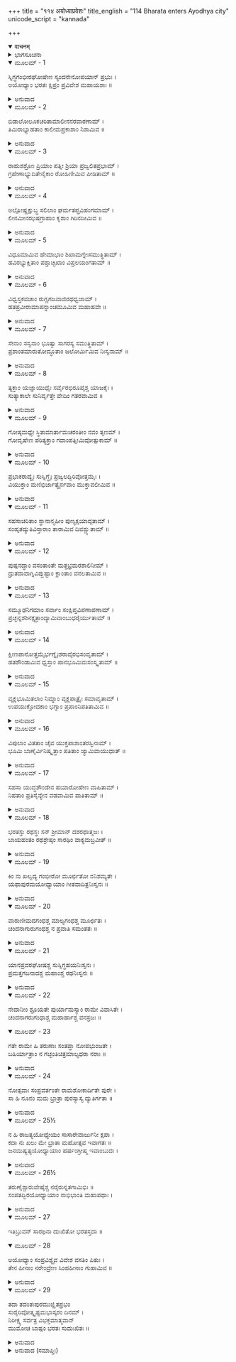 +++
title = "११४ अयोध्याप्रवेशः"
title_english = "114 Bharata enters Ayodhya city"
unicode_script = "kannada"

+++
<details open><summary>वाचनम्</summary>

<div class="audioEmbed"  caption="श्रीराम-हरिसीताराममूर्ति-घनपाठिभ्यां वचनम्" src="https://archive.org/download/Ramayana-recitation-Sriram-harisItArAmamUrti-Ghanapaati-v2/Kanda_2/Kanda_2_AYK-114-Ayodhyaa_Praveshaha.mp3"></div>
</details>



<details><summary>ಭಾಗಸೂಚನಾ</summary>

ದುರವಸ್ಥೆಯಲ್ಲಿದ್ದ ಅಯೋಧ್ಯೆಯನ್ನು ಪ್ರವೇಶಿಸಿ ಭರತನು ಅಂತಃಪುರಕ್ಕೆ ಹೋಗಿ ಬಹಳವಾಗಿ ದುಃಖಿಸಿದನು
</details>

<details open><summary>ಮೂಲಮ್ - 1</summary>

ಸ್ನಿಗ್ಧಗಂಭೀರಘೋಷೇಣ ಸ್ಯಂದನೇನೋಪಯಾನ್ ಪ್ರಭುಃ ।  
ಅಯೋಧ್ಯಾಂ ಭರತಃ ಕ್ಷಿಪ್ರಂ ಪ್ರವಿವೇಶ ಮಹಾಯಶಾಃ ॥
</details>

<details><summary>ಅನುವಾದ</summary>

ಅನಂತರ ಪ್ರಭಾವಶಾಲೀ ಮಹಾಯಶಸ್ವೀ ಭರತನು ಮನೋಹರವೂ, ಗಂಭೀರವೂ ಆದ ಘೋಷದಿಂದ ಕೂಡಿದ ರಥದಿಂದ ಪ್ರಯಾಣ ಮಾಡಿ ಶೀಘ್ರವಾಗಿ ಅಯೋಧ್ಯೆಯನ್ನು ಪ್ರವೇಶಿಸಿದನು.॥1॥
</details>

<details open><summary>ಮೂಲಮ್ - 2</summary>

ಬಿಡಾಲೋಲೂಕಚರಿತಾಮಾಲೀನನರವಾರಣಾಮ್ ।  
ತಿಮಿರಾಭ್ಯಾಹತಾಂ ಕಾಲೀಮಪ್ರಕಾಶಾಂ ನಿಶಾಮಿವ ॥
</details>

<details><summary>ಅನುವಾದ</summary>

ಆಗ ಅಲ್ಲಿ ಬೆಕ್ಕುಗಳು, ಗೂಬೆಗಳು ಓಡಾಡುತ್ತಿದ್ದವು. ಮನೆಗಳ ಬಾಗಿಲುಗಳು ಮುಚ್ಚಿದ್ದವು. ಇಡೀ ನಗರದಲ್ಲಿ ಅಂಧಕಾರ ಆವರಿಸಿತ್ತು. ಪ್ರಕಾಶವಿಲ್ಲದ ಕಾರಣ ಆ ಪುರಿಯು ಕೃಷ್ಣಪಕ್ಷದ ಕಪ್ಪು ರಾತ್ರಿಯಂತೆ ಕಾಣುತ್ತಿತ್ತು.॥2॥
</details>

<details open><summary>ಮೂಲಮ್ - 3</summary>

ರಾಹುಶಶ್ರೋಃ ಪ್ರಿಯಾಂ ಪತ್ನೀ ಶ್ರಿಯಾ ಪ್ರಜ್ವಲಿತಪ್ರಭಾಮ್ ।  
ಗ್ರಹೇಣಾಭ್ಯುದಿತೇನೈಕಾಂ ರೋಹಿಣೀಮಿವ ಪೀಡಿತಾಮ್ ॥
</details>

<details><summary>ಅನುವಾದ</summary>

ಚಂದ್ರಪ್ರಿಯ ಪತ್ನೀ ತನ್ನ ಶೋಭೆಯಿಂದ ಬೆಳಗುವ ಕಾಂತಿಯುಕ್ತ ರೋಹಿಣಿಯು ತನ್ನ ಪತಿಯು ರಾಹುವಿನಿಂದ ಗ್ರಸ್ತವಾದಾಗ ಅಸಹಾಯವಾಗುವಂತೆ, ದಿವ್ಯ ಐಶ್ವರ್ಯದಿಂದ ಪ್ರಕಾಶಿತವಾದ ಅಯೋಧ್ಯೆಯು ರಾಜನು ಕಾಲವಶನಾದ್ದರಿಂದ ಪೀಡಿತ ಮತ್ತು ಅಸಹಾಯವಾಗಿತ್ತು.॥3॥
</details>

<details open><summary>ಮೂಲಮ್ - 4</summary>

ಅಲ್ಪೋಷ್ಣಕ್ಷುಬ್ಧ ಸಲಿಲಾಂ ಘರ್ಮತಪ್ತವಿಹಂಗಮಾಮ್ ।  
ಲೀನಮೀನಝಷಗ್ರಾಹಾಂ ಕೃಶಾಂ ಗಿರಿನದೀಮಿವ ॥
</details>

<details><summary>ಅನುವಾದ</summary>

ಆ ಪುರಿಯು - ಸೂರ್ಯಕಿರಣಗಳಿಂದ ಕಾದ ಮತ್ತು ಕದಡಿದ ನೀರಿನಿಂದ ಕೂಡಿದ್ದು ಅದರಲ್ಲಿನ ಪಕ್ಷಿಗಳು ಸಂತಪ್ತವಾಗಿ ಓಡಿಹೋಗಿ, ಮೀನು ಮೊಸಳೆಗಳು ಆಳವಾದ ನೀರಿನಲ್ಲಿ ಮುಳುಗಿದ್ದ ಪರ್ವತೀಯ ನದಿಯಂತೆ ಕಾಂತಿಹೀನವಾಗಿತ್ತು.॥4॥
</details>

<details open><summary>ಮೂಲಮ್ - 5</summary>

ವಿಧೂಮಾಮಿವ ಹೇಮಾಭಾಂ ಶಿಖಾಮಗ್ನೇಃಸಮುತ್ಥಿತಾಮ್ ।  
ಹವಿರಭ್ಯುಕ್ಷಿತಾಂ ಪಶ್ಚಾಚ್ಛಿಖಾಂ ವಿಪ್ರಲಯಂಗತಾಮ್ ॥
</details>

<details><summary>ಅನುವಾದ</summary>

ಮೊದಲು ಆ ಪುರಿಯು ಹೊಗೆಯಿಲ್ಲದೆ ಚಿನ್ನದಂತಹ ಕಾಂತಿಯಿಂದ ಪ್ರಜ್ವಲಿತ ಅಗ್ನಿಶಿಖೆಯಂತೆ ಪ್ರಕಾಶಿಸುತ್ತಿತ್ತು; ಅದೇ ಇಂದು ಶ್ರೀರಾಮನ ವನವಾಸದ ಬಳಿಕ ಹವನೀಯ ಕ್ಷೀರದಿಂದ ನಂದಿಹೋದ ಅಗ್ನಿಯಂತೆ ಕಾಂತಿಹೀನ ಅಯೋಧ್ಯೆಯನ್ನು ಭರತನು ಪ್ರವೇಶಿಸಿದನು.॥5॥
</details>

<details open><summary>ಮೂಲಮ್ - 6</summary>

ವಿಧ್ವಸ್ತಕವಚಾಂ ರುಗ್ಣಗಜವಾಜಿರಥಧ್ವಜಾಮ್ ।  
ಹತಪ್ರವೀರಾಮಾಪನ್ನಾಂಚಮೂಮಿವ ಮಹಾಹವೇ ॥
</details>

<details><summary>ಅನುವಾದ</summary>

ಮಹಾಸಮರದಲ್ಲಿ ಕವಚಾದಿಗಳು ಹರಿದು ಬಿದ್ದುಹೋದ, ಆನೆ, ಕುದುರೆ, ರಥ, ಧ್ವಜ ಮುಂತಾದವುಗಳು ಛಿನ್ನ-ಭಿನ್ನವಾದ, ಮುಖ್ಯ-ಮುಖ್ಯ ವೀರರು ಸತ್ತುಹೋಗಿ ಸಂಕಟಗ್ರಸ್ತ ಸೈನ್ಯದಂತೆ ಆಗ ಅಯೋಧ್ಯೆಯು ಕಾಣುತ್ತಿತ್ತು.॥6॥
</details>

<details open><summary>ಮೂಲಮ್ - 7</summary>

ಸೇನಾಂ ಸಸ್ವನಾಂ ಭೂತ್ವಾ ಸಾಗರಸ್ಯ ಸಮುತ್ಥಿತಾಮ್ ।  
ಪ್ರಶಾಂತಮಾರುತೋದ್ಧೂತಾಂ ಜಲೋರ್ಮಿಮಿವ ನಿಃಸ್ವನಾಮ್ ॥
</details>

<details><summary>ಅನುವಾದ</summary>

ಪ್ರಬಲವಾಯುವಿನ ಗರ್ಜನೆಯಿಂದ ಎದ್ದಿರುವ ಸಮುದ್ರದ ನೊರೆಯುಕ್ತ ಅಲೆಗಳು, ವಾಯುವು ಶಾಂತವಾದಾಗ ಶಿಥಿಲ ಮತ್ತು ಶಾಂತವಾದ ಅಲೆಗಳಂತೆ ಕೋಲಾಹಲಪೂರ್ಣ ಅಯೋಧ್ಯೆಯು ಆಗ ನಿಃಶಬ್ದದಂತೆ ತೋರುತ್ತಿತ್ತು.॥7॥
</details>

<details open><summary>ಮೂಲಮ್ - 8</summary>

ತ್ಯಕ್ತಾಂ ಯಜ್ಞಾಯುಧೈಃ ಸರ್ವೈರಭಿರೂಪೈಶ್ಚ ಯಾಜಕೈಃ ।  
ಸುತ್ಯಾಕಾಲೇ ಸುನಿರ್ವೃತ್ತೇ ವೇದಿಂ ಗತರವಾಮಿವ ॥
</details>

<details><summary>ಅನುವಾದ</summary>

ಯಜ್ಞಕಾಲ ಸಮಾಪ್ತವಾದಾಗ ಸ್ರುಕ್-ಸ್ರುವಾದಿ ಯಜ್ಞೋಪಯೋಗೀ ಪದಾರ್ಥಗಳಿಂದಲೂ, ವೇದಮಂತ್ರಗಳ ಕರ್ಣಾನಂದಕವಾದ ಧ್ವನಿಗಳಿಂದಲೂ ವಿಹೀನವಾದ ಯಜ್ಞವೇದಿಯಂತಿದ್ದ ಅಯೋಧ್ಯೆಯನ್ನು ಭರತನು ಪ್ರವೇಶಿಸಿದನು.॥8॥
</details>

<details open><summary>ಮೂಲಮ್ - 9</summary>

ಗೋಷ್ಠಮಧ್ಯೇ ಸ್ಥಿತಾಮಾರ್ತಾಮಚರಂತೀಂ ನವಂ ತೃಣಮ್ ।  
ಗೋವೃಷೇಣ ಪರಿತ್ಯಕ್ತಾಂ ಗವಾಂಪತ್ನೀಮಿವೋತ್ಸುಕಾಮ್ ॥
</details>

<details><summary>ಅನುವಾದ</summary>

ಹೋರಿಯೊಡನೆ ಸಮಾಗಮಕ್ಕೆ ಉತ್ಸುಕವಾದ ಹಸುವನ್ನು ಹೋರಿಯಿಂದ ಅಗಲಿಸಿ, ಕೊಟ್ಟಿಗೆಯಲ್ಲಿ ಕಟ್ಟಿ ಹಾಕಿದಾಗ ಹುಲ್ಲನ್ನೂ ಕೂಡ ತಿನ್ನದೆ ಆರ್ತಭಾವದಲ್ಲಿದ್ದ ಹಸುವಿನಂತೆ ಅಯೋಧ್ಯೆಯು ಆಂತರಿಕ ವೇದನೆಯಿಂದ ಪೀಡಿತವಾಗಿತ್ತು.॥9॥
</details>

<details open><summary>ಮೂಲಮ್ - 10</summary>

ಪ್ರಭಾಕರಾದ್ಯೈಃ ಸುಸ್ನಿಗ್ಧೈಃ ಪ್ರಜ್ವಲದ್ಭಿರಿವೋತ್ತಮೈಃ ।  
ವಿಯುಕ್ತಾಂ ಮಣಿಭಿರ್ಜಾತ್ಯೈರ್ನವಾಂ ಮುಕ್ತಾವಲೀಮಿವ ॥
</details>

<details><summary>ಅನುವಾದ</summary>

ಶ್ರೀರಾಮಾದಿಗಳಿಂದ ರಹಿತವಾದ ಅಯೋಧ್ಯೆಯು ಥಳಥಳನೆ ಹೊಳೆಯುತ್ತಾ ಮನೋಹರವಾದ, ಪದ್ಮರಾಗ, ಗೋಮೇದಿಕ, ಪುಷ್ಯರಾಗಗಳೇ ಮೊದಲಾದ ಉತ್ತಮೋತ್ತಮ ಜಾತಿ ರತ್ನಗಳಿಂದ ವಿಹೀನವಾದ ಹೊಸ ಮುತ್ತಿನ ಸರದಂತೆ ಕಾಣುತ್ತಿತ್ತು.॥10॥
</details>

<details open><summary>ಮೂಲಮ್ - 11</summary>

ಸಹಸಾಚರಿತಾಂ ಸ್ಥಾನಾನ್ಮಹೀಂ ಪುಣ್ಯಕ್ಷಯಾದ್ಗತಾಮ್ ।  
ಸಂಹೃತದ್ಯುತಿವಿಸ್ತಾರಾಂ ತಾರಾಮಿವ ದಿವಶ್ಚ್ಯುತಾಮ್ ॥
</details>

<details><summary>ಅನುವಾದ</summary>

ಪುಣ್ಯ ಕ್ಷಯವಾದೊಡನೆಯೇ ಸ್ಥಾನ ಭ್ರಷ್ಟವಾಗಿ ಆಕಾಶದಿಂದ ಭೂಮಿಯ ಕಡೆಗೆ ಬೀಳುತ್ತಿರುವ ಸರ್ವವ್ಯಾಪಿಯಾದ ಕಾಂತಿಯಿಂದ ಹೀನವಾದ ನಕ್ಷತ್ರದಂತಿದ್ದ ಅಯೋಧ್ಯೆಯನ್ನು ಭರತನು ಪ್ರವೇಶಿಸಿದನು.॥11॥
</details>

<details open><summary>ಮೂಲಮ್ - 12</summary>

ಪುಷ್ಪನದ್ಧಾಂ ವಸಂತಾಂತೇ ಮತ್ತಭ್ರಮರಶಾಲಿನೀಮ್ ।  
ದ್ರುತದಾವಾಗ್ನಿವಿಪ್ಲುಷ್ಟಾಂ ಕ್ಲಾಂತಾಂ ವನಲತಾಮಿವ ॥
</details>

<details><summary>ಅನುವಾದ</summary>

ಪುಷ್ಪಗುಚ್ಛಗಳಿಂದ ಕೂಡಿದ್ದು, ದುಂಬಿಗಳಿಂದ ನಿನಾದಿತವಾಗಿದ್ದ ವಸಂತ ಋತುವು ಕಳೆದೊಡನೆಯೇ ಕಾಡ್ಗಿಚ್ಚಿನಿಂದ ದಗ್ಧವಾಗಿ ಹೋದ ಅರಣ್ಯದಂತೆ ಕಾಂತಿಹೀನವಾದ ಅಯೋಧ್ಯೆಯನ್ನು ಭರತನು ಪ್ರವೇಶಿಸಿದನು.॥12॥
</details>

<details open><summary>ಮೂಲಮ್ - 13</summary>

ಸಮ್ಮೂಢನಿಗಮಾಂ ಸರ್ವಾಂ ಸಂಕ್ಷಿಪ್ತವಿಪಣಾಪಣಾಮ್ ।  
ಪ್ರಚ್ಛನ್ನಶಶಿನಕ್ಷತ್ರಾಂದ್ಯಾಮಿವಾಂಬುಧರೈರ್ಯುತಾಮ್ ॥
</details>

<details><summary>ಅನುವಾದ</summary>

ಅಲ್ಲಿಯ ವಣಿಕವರ್ಗವು ಶೋಕದಿಂದ ವ್ಯಾಕುಲವಾದ್ದರಿಂದ ಕಿಂಕರ್ತವ್ಯಮೂಢರಾಗಿದ್ದರು. ಹೆಚ್ಚಿನ ಪೇಟೆ, ಅಂಗಡಿಗಳು ಮುಚ್ಚಿದ್ದವು. ಆಗ ಆ ಪುರಿಯು ಮೋಡಗಳಿಂದ ವ್ಯಾಪಿಸಿದ, ಚಂದ್ರನಕ್ಷತ್ರಗಳು ಮುಚ್ಚಿಹೋದ ಆಕಾಶದಂತೆ ಶೋಭಾಹೀನವಾಗಿದ್ದ ಅಯೋಧ್ಯೆಯನ್ನು ಭರತನು ಪ್ರವೇಶಿಸಿದನು.॥13॥
</details>

<details open><summary>ಮೂಲಮ್ - 14</summary>

ಕ್ಷೀಣಪಾನೋತ್ತಮೈರ್ಭಗ್ನೈಃಶರಾವೈರಭಿಸಂವೃತಾಮ್ ।  
ಹತಶೌಂಡಾಮಿವ ಧ್ವಸ್ತಾಂ ಪಾನಭೂಮಿಮಸಂಸ್ಕೃತಾಮ್ ॥
</details>

<details><summary>ಅನುವಾದ</summary>

ಉತ್ತಮವಾದ ವಾದ್ಯಗಳಿಂದ ಶೂನ್ಯವಾದ, ಒಡೆದುಹೋದ ಪಾತ್ರೆಗಳಿಂದ ಅಸ್ತವ್ಯಸ್ತವಾದ, ಮದ್ಯಪಾನಿಗಳಿಂದ ಶೂನ್ಯವಾದ ಪಾನಗೃಹದಂತಿದ್ದ ಅಯೋಧ್ಯಾಪಟ್ಟಣವನ್ನು ಭರತನು ಹೊಕ್ಕನು.॥14॥
</details>

<details open><summary>ಮೂಲಮ್ - 15</summary>

ವೃಕ್ಣಭೂಮಿತಲಾಂ ನಿಮ್ನಾಂ ವೃಕ್ಣಪಾತ್ರೈಃ ಸಮಾವೃತಾಮ್ ।  
ಉಪಯುಕ್ತೋದಕಾಂ ಭಗ್ನಾಂ ಪ್ರಪಾಂನಿಪತಿತಾಮಿವ ॥
</details>

<details><summary>ಅನುವಾದ</summary>

ಕಂಬಗಳು ಮುರಿದು ಕುಸಿದುಬಿದ್ದ, ಭೂಮಿಯು ಕುಸಿದುಹೋದ, ನೀರು ಇಲ್ಲದಿರುವ, ಪಾತ್ರೆಗಳು ಒಡೆದು ಹೋಗಿ ಚೆಲ್ಲಿಹೋದ ಅರವಟ್ಟಿಗೆಯಂತೆ ಆ ಪುರಿಯ ಅವಸ್ಥೆಯಾಗಿತ್ತು.॥15॥
</details>

<details open><summary>ಮೂಲಮ್ - 16</summary>

ವಿಪುಲಾಂ ವಿತತಾಂ ಚೈವ ಯುಕ್ತಪಾಶಾಂತರಸ್ವಿನಾಮ್ ।  
ಭೂಮಿ ಬಾಣೈರ್ವಿನಿಷ್ಕೃತ್ತಾಂ ಪತಿತಾಂ ಜ್ಯಾಮಿವಾಯುಧಾತ್ ॥
</details>

<details><summary>ಅನುವಾದ</summary>

ಬಾಣಪ್ರಯೋಗದಲ್ಲಿ ನಿಪುಣ ರಾದವರ ನಿಶಿತ ಬಾಣಗಳಿಂದ ತುಂಡಾದ, ದೀರ್ಘವಾದ ಹೆದೆಯೇರಿಸಿದ ಧನುಸ್ಸಿನ ನಾಣಿನಂತೆ ಕಾಣುತ್ತಿದ್ದ ಅಯೋಧ್ಯೆಯನ್ನು ಭರತನು ಪ್ರವೇಶಿಸಿದನು.॥16॥
</details>

<details open><summary>ಮೂಲಮ್ - 17</summary>

ಸಹಸಾ ಯುದ್ಧಶೌಂಡೇನ ಹಯಾರೋಹೇಣ ವಾಹಿತಾಮ್ ।  
ನಿಹತಾಂ ಪ್ರತಿಸೈನ್ಯೇನ ವಡವಾಮಿವ ಪಾತಿತಾಮ್ ॥
</details>

<details><summary>ಅನುವಾದ</summary>

ಕುದುರೆಯನ್ನೇರಿ ವೇಗವಾಗಿ ಯುದ್ಧಕ್ಕೆ ಹೋದ ಯುದ್ಧ ಕುಶಲ ಸವಾರನನ್ನು ಶತ್ರುಪಕ್ಷದವರು ಸಂಹರಿಸಿ ಕೆಳಕ್ಕೆ ಬೀಳಿಸಿದ ಹೆಣ್ಣುಕುದುರೆಯಂತೆ ಆ ಅಯೋಧ್ಯೆಯು ಕಾಣುತ್ತಿತ್ತು.॥17॥
</details>

<details open><summary>ಮೂಲಮ್ - 18</summary>

ಭರತಸ್ತು ರಥಸ್ಥಃ ಸನ್ ಶ್ರೀಮಾನ್ ದಶರಥಾತ್ಮಜಃ ।  
ಬಾಯಹಂತಂ ರಥಶ್ರೇಷ್ಠಂ ಸಾರಥಿಂ ವಾಕ್ಯಮಬ್ರವೀತ್ ॥
</details>

<details><summary>ಅನುವಾದ</summary>

ರಥದಲ್ಲಿ ಕುಳಿತಿರುವ ಶ್ರೀಮಾನ್ ದಶರಥನಂದನ ಭರತನು ಆಗ ಶ್ರೇಷ್ಠ ರಥವನ್ನು ನಡೆಸುವ ಸಾರಥಿ ಸುಮಂತ್ರನಲ್ಲಿ ಹೀಗೆ ಹೇಳಿದನು.॥18॥
</details>

<details open><summary>ಮೂಲಮ್ - 19</summary>

ಕಿಂ ನು ಖಲ್ವದ್ಯ ಗಂಭೀರೋ ಮೂರ್ಛಿತೋ ನನಿಶಮ್ಯತೇ ।  
ಯಥಾಪುರಮಯೋಧ್ಯಾಯಾಂ ಗೀತವಾದಿತ್ರನಿಃಸ್ವನಃ ॥
</details>

<details><summary>ಅನುವಾದ</summary>

ಈಗ ಅಯೋಧ್ಯೆಯಲ್ಲಿ ಹಿಂದಿನಂತೆ ಎಲ್ಲೆಡೆ ಸಂಗೀತ-ವಾದ್ಯಗಳ ನಿನಾದ ಕೇಳಿ ಬರುತ್ತಿಲ್ಲ; ಇದು ಎಂತಹ ದುಃಖಕರ ಮಾತಾಗಿದೆ.॥19॥
</details>

<details open><summary>ಮೂಲಮ್ - 20</summary>

ವಾರುಣೀಮದಗಂಧಶ್ಚ ಮಾಲ್ಯಗಂಧಶ್ಚ ಮೂರ್ಛಿತಃ ।  
ಚಂದನಾಗುರುಗಂಧಶ್ಚ ನ ಪ್ರವಾತಿ ಸಮಂತತಃ ॥
</details>

<details><summary>ಅನುವಾದ</summary>

ಈಗ ಎಲ್ಲೆಡೆ ವಾರುಣಿಯ ಮಾದಕ ಪರಿಮಳ, ಹೂವುಗಳಿಂದ ವ್ಯಾಪ್ತವಾದ ಸುಗಂಧ ಹಾಗೂ ಚಂದನ-ಅಗರುಗಳ ಪವಿತ್ರ ಸುವಾಸನೆ ಎಲ್ಲಿಯೂ ಬರುತ್ತಿಲ್ಲ.॥20॥
</details>

<details open><summary>ಮೂಲಮ್ - 21</summary>

ಯಾನಪ್ರವರಘೋಷಶ್ಚ ಸುಸ್ನಿಗ್ಧಹಯನಿಃಸ್ವನಃ ।  
ಪ್ರಮತ್ತಗಜನಾದಶ್ಚ ಮಹಾಂಶ್ಚ ರಥನಿಃಸ್ವನಃ ॥
</details>

<details><summary>ಅನುವಾದ</summary>

ಪರಮೋತ್ತಮ ವಾಹನಗಳ ಸದ್ದು, ಕುದುರೆಗಳು ಕೆನೆಯುವ ಶಬ್ದ ಮತ್ತ ಗಜಗಳು ಘೀಳುಡುವ ಗರ್ಜನೆ, ರಥಗಳ ಗರಗರ ಮಹಾನಾದ ಇದ್ಯಾವುದೂ ಕೇಳಿಬರುತ್ತಿಲ್ಲ.॥21॥
</details>

<details open><summary>ಮೂಲಮ್ - 22</summary>

ನೇದಾನೀಂ ಶ್ರೂಯತೇ ಪುರ್ಯಾಮಸ್ಯಾಂ ರಾಮೇ ವಿವಾಸಿತೇ ।  
ಚಂದನಾಗರುಗಂಧಾಶ್ಚ ಮಹಾರ್ಹಾಶ್ಚ ವನಸ್ರಜಃ ॥
</details>

<details open><summary>ಮೂಲಮ್ - 23</summary>

ಗತೇ ರಾಮೇ ಹಿ ತರುಣಾಃ ಸಂತಪ್ತಾ ನೋಪಭುಂಜತೇ ।  
ಬಹಿರ್ಯಾತ್ರಾಂ ನ ಗಚ್ಛಂತಿಚಿತ್ರಮಾಲ್ಯಧರಾ ನರಾಃ ॥
</details>

<details><summary>ಅನುವಾದ</summary>

ಶ್ರೀರಾಮಚಂದ್ರನು ವನವಾಸಕ್ಕೆ ಹೋದ ಕಾರಣವೇ ಈ ಪುರಿಯಲ್ಲಿ ಈಗ ಇದ್ಯಾವ ಶಬ್ದಗಳೂ ಕೇಳಿಬರುತ್ತಿಲ್ಲ. ಶ್ರೀರಾಮನು ಹೋದದ್ದರಿಂದ ಇಲ್ಲಿಯ ತರುಣರು ಸಂತಪ್ತರಾಗಿರುವರು. ಅವರು ಚಂದನ-ಅಗರು ಇವುಗಳ ಸುಗಂಧ ಸೇವಿಸುತ್ತಿಲ್ಲ ಹಾಗೂ ಅಮೂಲ್ಯ ವನಮಾಲೆಗಳೂ ಧರಿಸುವುದಿಲ್ಲ ಈಗ ಈ ಪುರಿಯ ಜನರು ವಿಚಿತ್ರ ಹೂವಿನ ಹಾರಗಳನ್ನು ಧರಿಸಿ ಹೊರಗೆ ಅಡ್ಡಾಡಲು ಹೋಗುವುದಿಲ್ಲ.॥22-23॥
</details>

<details open><summary>ಮೂಲಮ್ - 24</summary>

ನೋತ್ಸವಾಃ ಸಂಪ್ರವರ್ತಂತೇ ರಾಮಶೋಕಾರ್ದಿತೇ ಪುರೇ ।  
ಸಾ ಹಿ ನೂನಂ ಮಮ ಭ್ರಾತ್ರಾ ಪುರಸ್ಯಾಸ್ಯ ದ್ಯುತಿರ್ಗತಾ ॥
</details>

<details><summary>ಅನುವಾದ</summary>

ಶ್ರೀರಾಮನ ಶೋಕದಿಂದ ನಗರದಲ್ಲಿ ಈಗ ನಾನಾ ಪ್ರಕಾರದ ಉತ್ಸವಗಳು ನಡೆಯುವುದಿಲ್ಲ. ಈ ಪುರಿಯ ಶೋಭೆಯು ನಿಶ್ಚಯವಾಗಿ ನಮ್ಮಣ್ಣನೊಂದಿಗೇ ಹೊರಟುಹೋಗಿದೆ.॥24॥
</details>

<details open><summary>ಮೂಲಮ್ - 25½</summary>

ನ ಹಿ ರಾಜತ್ಯಯೋಧ್ಯೇಯಂ ಸಾಸಾರೇವಾರ್ಜುನೀ ಕ್ಷಪಾ ।  
ಕದಾ ನು ಖಲು ಮೇ ಭ್ರಾತಾ ಮಹೋತ್ಸವ ಇವಾಗತಃ ॥  
ಜನಯಿಷ್ಯತ್ಯಯೋಧ್ಯಾಯಾಂ ಹರ್ಷಂಗ್ರೀಷ್ಮ ಇವಾಂಬುದಃ ।
</details>

<details><summary>ಅನುವಾದ</summary>

ಜಡಿಮಳೆಯ ಕಾರಣ ಶುಕ್ಲಪಕ್ಷದ ಬೆಳದಿಂಗಳ ರಾತ್ರಿಯೂ ಶೋಭಿಸದಂತೆಯೇ ಕಂಗಳಿಂದ ಕಂಬನಿ ಹರಿಸುತ್ತಿರುವ ಈ ಅಯೋಧ್ಯೆಯು ಶೋಭಿಸುತ್ತಿಲ್ಲ. ಇನ್ನು ನಮ್ಮಣ್ಣ ಮಹೋತ್ಸವದಂತೆ ಎಂದು ಅಯೋಧ್ಯೆಗೆ ಮರಳುವನು? ಹಾಗೂ ಗ್ರೀಷ್ಮ ಋತುವಿನಲ್ಲಿ ಪ್ರಕಟವಾದ ಮೋಡಗಳಂತೆ ಎಲ್ಲರ ಹೃದಯದಲ್ಲಿ ಎಂದು ಹರ್ಷ ಸಂಚಾರವಾಗಬಹುದು.॥25½॥
</details>

<details open><summary>ಮೂಲಮ್ - 26½</summary>

ತರುಣೈಶ್ಚಾರುವೇಷೈಶ್ಚ ನರೈರುನ್ನತಗಾಮಿಭಿಃ ॥  
ಸಂಪತದ್ಭಿರಯೋಧ್ಯಾಯಾಂ ನಾಭಿಭಾಂತಿ ಮಹಾಪಥಾಃ ।
</details>

<details><summary>ಅನುವಾದ</summary>

ಈಗ ಅಯೋಧ್ಯೆಯ ವಿಶಾಲ ರಾಜಬೀದಿಗಳು ಹರ್ಷೋಲ್ಲಾಸದಿಂದ ಮನೋಹರ ವೇಷಧಾರೀ ತರುಣರ ಶುಭಾಗಮನದಿಂದ ಶೋಭಿಸುತ್ತಿಲ್ಲ.॥26½॥
</details>

<details open><summary>ಮೂಲಮ್ - 27</summary>

ಇತಿಬ್ರುವನ್ ಸಾರಥಿನಾ ದುಃಖಿತೋ ಭರತಸ್ತದಾ ॥
</details>

<details open><summary>ಮೂಲಮ್ - 28</summary>

ಅಯೋಧ್ಯಾಂ ಸಂಪ್ರವಿಶ್ಯೈವ ವಿವೇಶ ವಸತಿಂ ಪಿತುಃ ।  
ತೇನ ಹೀನಾಂ ನರೇಂದ್ರೇಣ ಸಿಂಹಹೀನಾಂ ಗುಹಾಮಿವ ॥
</details>

<details><summary>ಅನುವಾದ</summary>

ಹೀಗೆ ಸಾರಥಿಯಲ್ಲಿ ಮಾತನಾಡುತ್ತಾ ದುಃಖಿತನಾದ ಭರತನು ಆಗ ಸಿಂಹನಿಲ್ಲದ ಗುಹೆಯಂತೆ ದಶರಥರಾಜರಿಂದ ರಹಿತವಾದ ತಂದೆಯ ಅರಮನೆಯನ್ನು ಪ್ರವೇಶಿಸಿದನು.॥27-28॥
</details>

<details open><summary>ಮೂಲಮ್ - 29</summary>

ತದಾ ತದಂತಃಪುರಮುಜ್ಝಿತಪ್ರಭಂ  
ಸುರೈರಿವೋತ್ಕೃಷ್ಟಮಭಾಸ್ಕರಂ ದಿನಮ್ ।  
ನಿರೀಕ್ಷ್ಯ ಸರ್ವತ್ರ ವಿಭಕ್ತಮಾತ್ಮವಾನ್  
ಮುಮೋಚ ಬಾಷ್ಪಂ ಭರತಃ ಸುದುಃಖಿತಃ ॥
</details>

<details><summary>ಅನುವಾದ</summary>

ಸೂರ್ಯನು ಕಾಣಿಸದಿದ್ದಾಗ ಹಗಲಿನ ಶೋಭೆ ನಷ್ಟವಾಗುವಂತೆ, ದೇವತೆಗಳು ಶೋಕಿಸುವಂತೆಯೇ ಆಗ ಆ ಅಂತಃಪುರವು ಶೋಭಾಹೀನವಾಗಿತ್ತು, ಅಲ್ಲಿಯ ಜನರು ಶೋಕಗ್ರಸ್ತರಾಗಿದ್ದರು. ಎಲ್ಲೆಡೆ ಸ್ವಚ್ಛತೆ ಮತ್ತು ಅಲಂಕಾರರಹಿತ ಅದನ್ನು ನೋಡಿ, ಧೈರ್ಯವಂತ ನಾಗಿದ್ದರೂ ಅತ್ಯಂತ ದುಃಖಿತನಾದ ಭರತನು ಕಂಬನಿ ಹರಿಸಿದನು.॥29॥
</details>

<details><summary>ಅನುವಾದ (ಸಮಾಪ್ತಿಃ)</summary>

ಶ್ರೀವಾಲ್ಮೀಕಿ ವಿರಚಿತ ಆರ್ಷರಾಮಾಯಣ ಆದಿಕಾವ್ಯದ ಅಯೋಧ್ಯಾಕಾಂಡದಲ್ಲಿ ಒಂದು ನೂರ ಹದಿನಾಲ್ಕನೆಯ ಸರ್ಗ ಪೂರ್ಣವಾಯಿತು ॥114॥
</details>

